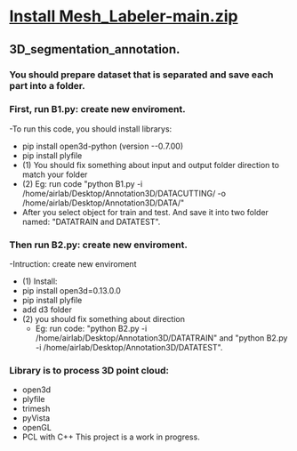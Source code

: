 # [Install Mesh_Labeler-main.zip](https://github.com/Tai-Hsien/Mesh_Labeler)

## 3D_segmentation_annotation.

### You should prepare dataset that is separated and save each part into a folder.

### First, run B1.py: create new enviroment.

-To run this code, you should install librarys:
- pip install open3d-python (version --0.7.00)
- pip install plyfile
- (1) You should fix something about  input and output folder direction to match your folder
- (2) Eg: run code "python B1.py -i /home/airlab/Desktop/Annotation3D/DATACUTTING/ -o /home/airlab/Desktop/Annotation3D/DATA/"
- After you select object for train and test. And save it into two folder named: "DATATRAIN and DATATEST".

### Then run B2.py: create new enviroment.

-Intruction: create new enviroment 
- (1) Install: 
 -  pip install open3d=0.13.0.0
 -  pip install plyfile
 -  add d3 folder
- (2) you should fix something about direction
    * Eg: run code: "python B2.py -i /home/airlab/Desktop/Annotation3D/DATATRAIN" and "python B2.py -i /home/airlab/Desktop/Annotation3D/DATATEST".
    
### Library is to process 3D point cloud:

- open3d
- plyfile
- trimesh
- pyVista
- openGL
- PCL with C++
This project is a work in progress.
